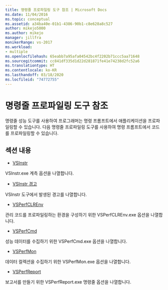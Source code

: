 ```yaml
---
title: 명령줄 프로파일링 도구 참조 | Microsoft Docs
ms.date: 11/04/2016
ms.topic: conceptual
ms.assetid: a34ba40e-01b1-4386-90b1-c8e628a8c527
author: mikejo5000
ms.author: mikejo
manager: jillfra
monikerRange: vs-2017
ms.workload:
- multiple
ms.openlocfilehash: 65eabb7a95afa04542bc4f2202b71ccc5aa71648
ms.sourcegitcommit: cc841df335d1d22d281871fe41e74238d2fc52a6
ms.translationtype: HT
ms.contentlocale: ko-KR
ms.lasthandoff: 03/18/2020
ms.locfileid: "74772755"
---
```

# <a name="command-line-profiling-tools-reference"></a>명령줄 프로파일링 도구 참조
명령줄 성능 도구를 사용하여 프로그래머는 명령 프롬프트에서 애플리케이션을 프로파일링할 수 있습니다. 다음 명령줄 프로파일링 도구를 사용하여 명령 프롬프트에서 코드를 프로파일링할 수 있습니다.

## <a name="in-this-section"></a>섹션 내용
- [VSInstr](../profiling/vsinstr.md)

 VSInstr.exe 계측 옵션을 나열합니다.

- [VSInstr 경고](../profiling/vsinstr-warnings.md)

 VSInstr 도구에서 발생된 경고를 나열합니다.

- [VSPerfCLREnv](../profiling/vsperfclrenv.md)

 관리 코드를 프로파일링하는 환경을 구성하기 위한 VSPerfCLREnv.exe 옵션을 나열합니다.

- [VSPerfCmd](../profiling/vsperfcmd.md)

 성능 데이터를 수집하기 위한 VSPerfCmd.exe 옵션을 나열합니다.

- [VSPerfMon](../profiling/vsperfmon.md)

 데이터 컬렉션을 수집하기 위한 VSPerfMon.exe 옵션을 나열합니다.

- [VSPerfReport](../profiling/vsperfreport.md)

 보고서를 만들기 위한 VSPerfReport.exe 명령줄 옵션을 나열합니다.
